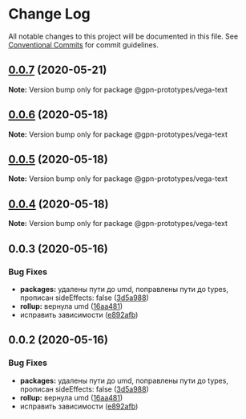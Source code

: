 # Change Log

All notable changes to this project will be documented in this file.
See [Conventional Commits](https://conventionalcommits.org) for commit guidelines.

## [0.0.7](https://github.com/gpn-prototypes/vega-ui/compare/@gpn-prototypes/vega-text@0.0.6...@gpn-prototypes/vega-text@0.0.7) (2020-05-21)

**Note:** Version bump only for package @gpn-prototypes/vega-text





## [0.0.6](https://github.com/gpn-prototypes/vega-ui/compare/@gpn-prototypes/vega-text@0.0.5...@gpn-prototypes/vega-text@0.0.6) (2020-05-18)

**Note:** Version bump only for package @gpn-prototypes/vega-text





## [0.0.5](https://github.com/gpn-prototypes/vega-ui/compare/@gpn-prototypes/vega-text@0.0.4...@gpn-prototypes/vega-text@0.0.5) (2020-05-18)

**Note:** Version bump only for package @gpn-prototypes/vega-text





## [0.0.4](https://github.com/gpn-prototypes/vega-ui/compare/@gpn-prototypes/vega-text@0.0.3...@gpn-prototypes/vega-text@0.0.4) (2020-05-18)

**Note:** Version bump only for package @gpn-prototypes/vega-text





## 0.0.3 (2020-05-16)


### Bug Fixes

* **packages:** удалены пути до umd, поправлены пути до types, прописан sideEffects: false ([3d5a988](https://github.com/gpn-prototypes/vega-ui/commit/3d5a98871aece5d6c79be112e2e60ecd0529694e))
* **rollup:** вернула umd ([16aa481](https://github.com/gpn-prototypes/vega-ui/commit/16aa48132ca6c3934b3b12aa079f8645a0efc89b))
* исправить зависимости ([e892afb](https://github.com/gpn-prototypes/vega-ui/commit/e892afb5368b7ed2c6bdd4c77e08917e033f75ed))





## 0.0.2 (2020-05-16)

### Bug Fixes

- **packages:** удалены пути до umd, поправлены пути до types, прописан sideEffects: false ([3d5a988](https://github.com/gpn-prototypes/vega-ui/commit/3d5a98871aece5d6c79be112e2e60ecd0529694e))
- **rollup:** вернула umd ([16aa481](https://github.com/gpn-prototypes/vega-ui/commit/16aa48132ca6c3934b3b12aa079f8645a0efc89b))
- исправить зависимости ([e892afb](https://github.com/gpn-prototypes/vega-ui/commit/e892afb5368b7ed2c6bdd4c77e08917e033f75ed))
